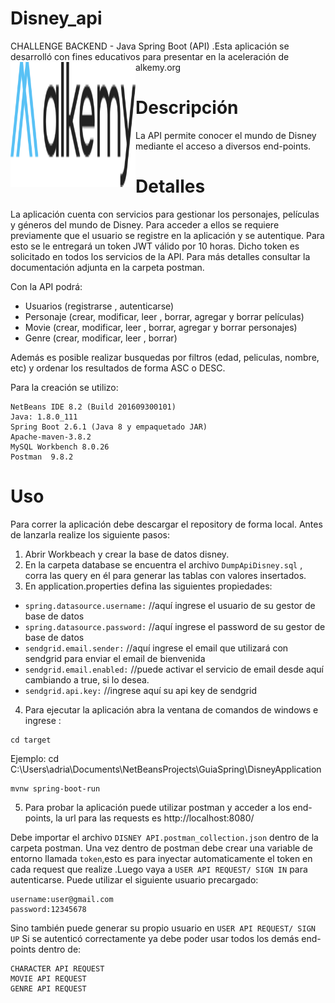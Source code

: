 # Disney_api 
CHALLENGE BACKEND - Java Spring Boot (API) .Esta aplicación se desarrolló con fines educativos para presentar en la aceleración de alkemy.org 
<img align="left" height="200px" width="200px" src="https://github.com/adriangh1321/disney-api/blob/master/alkemyLogo.svg">

# Descripción
La API permite conocer el mundo de Disney mediante el acceso a diversos end-points.
# Detalles

La aplicación cuenta con servicios para gestionar los personajes, películas y géneros del mundo de Disney.
Para acceder a ellos se requiere previamente que el usuario se registre en la aplicación y se autentique. Para esto se le entregará un token JWT válido por 10 horas.
Dicho token es solicitado en todos los servicios de la API. Para más detalles consultar la documentación adjunta en la carpeta postman.

Con la API podrá:
- Usuarios (registrarse , autenticarse)
- Personaje (crear, modificar, leer , borrar, agregar y borrar películas)
- Movie (crear, modificar, leer , borrar, agregar y borrar personajes)
- Genre (crear, modificar, leer , borrar)

Además es posible realizar busquedas por filtros (edad, peliculas, nombre, etc) y ordenar los resultados de forma ASC o DESC.

Para la creación se utilizo:
```
NetBeans IDE 8.2 (Build 201609300101)
Java: 1.8.0_111  
Spring Boot 2.6.1 (Java 8 y empaquetado JAR)
Apache-maven-3.8.2
MySQL Workbench 8.0.26
Postman  9.8.2
```

# Uso
Para correr la aplicación debe descargar el repository de forma local. Antes de lanzarla realize los siguiente pasos:

1. Abrir Workbeach y crear la base de datos disney.
2. En la carpeta database se encuentra el archivo `DumpApiDisney.sql` , corra las query en él para generar las tablas con valores insertados.
3. En application.properties defina las siguientes propiedades:

- `spring.datasource.username:` //aquí ingrese el usuario de su gestor de base de datos
- `spring.datasource.password:` //aquí ingrese el password de su gestor de base de datos
- `sendgrid.email.sender:` //aquí ingrese el email que utilizará con sendgrid para enviar el email de bienvenida
- `sendgrid.email.enabled:`   //puede activar el servicio de email desde aquí cambiando a true, si lo desea.
- `sendgrid.api.key:`  //ingrese aquí su api key de sendgrid
 
4. Para ejecutar la aplicación abra la ventana de comandos de windows e ingrese :
```
cd target
```
Ejemplo:
cd C:\Users\adria\Documents\NetBeansProjects\GuiaSpring\DisneyApplication

```
mvnw spring-boot-run
```

5. Para probar la aplicación puede utilizar postman y acceder a los end-points, la url para las requests es http://localhost:8080/

Debe importar el archivo `DISNEY API.postman_collection.json` dentro de la carpeta postman. Una vez dentro de postman debe crear una variable de entorno llamada `token`,esto es  para inyectar automaticamente el token en cada request que realize .Luego vaya a `USER API REQUEST/ SIGN IN` para autenticarse. Puede utilizar el siguiente usuario precargado:
```
username:user@gmail.com
password:12345678
```
Sino también puede generar su propio usuario en `USER API REQUEST/ SIGN UP`
Si se autenticó correctamente ya debe poder usar todos los demás end-points dentro de:
```
CHARACTER API REQUEST
MOVIE API REQUEST
GENRE API REQUEST
```

